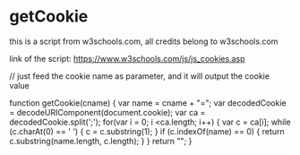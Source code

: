 # getCookie
this is a script from w3schools.com, all credits belong to w3schools.com

link of the script: https://www.w3schools.com/js/js_cookies.asp

// just feed the cookie name as parameter, and it will output the cookie value

function getCookie(cname) {
    var name = cname + "=";
    var decodedCookie = decodeURIComponent(document.cookie);
    var ca = decodedCookie.split(';');
    for(var i = 0; i <ca.length; i++) {
        var c = ca[i];
        while (c.charAt(0) == ' ') {
        c = c.substring(1);
        }
        if (c.indexOf(name) == 0) {
        return c.substring(name.length, c.length);
        }
    }
    return "";
}
